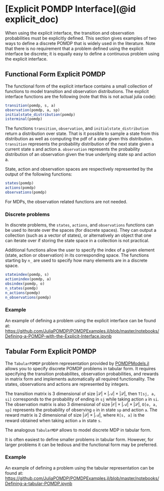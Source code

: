 # [Explicit POMDP Interface](@id explicit_doc)

When using the explicit interface, the transition and observation probabilities must be explicitly defined. This section gives examples of two ways to define a discrete POMDP that is widely used in the literature.
Note that there is no requirement that a problem defined using the explicit interface be discrete; it is equally easy to define a continuous problem using the explicit interface.

## Functional Form Explicit POMDP

The functional form of the explicit interface contains a small collection of functions to model transition and observation distributions. The explicit interface functions are the following (note that this is not actual julia code):
```julia
transition(pomdp, s, a) 
observation(pomdp, a, sp)
initialstate_distribution(pomdp)
isterminal(pomdp)
```

The functions `transition`, `observation`, and `initialstate_distribution` return a distribution over state. That is it possible to sample a state from this distribution as well as computing the pdf of a state given this distribution. `transition` represents the probability distribution of the next state given a current state s and action a. `observation` represents the probability distribution of an observation given the true underlying state sp and action a. 

State, action and observation spaces are respectively represented by the output of the following functions:
```julia
states(pomdp)
actions(pomdp)
observations(pomdp)
```


For MDPs, the observation related functions are not needed. 

### Discrete problems 


In discrete problems, the `states`, `actions`, and `observations` functions can be used to iterate over the spaces (for discrete spaces). They can output a collection (such as a vector of states), or alternatively an object that one can iterate over if storing the state space in a collection is not practical. 

Additional functions allow the user to specify the index of a given element (state, action or observation) in its corresponding space. The functions starting by `n_` are used to specify how many elements are in a discrete space.
```julia
stateindex(pomdp, s)
actionindex(pomdp, a)
obsindex(pomdp, o)
n_states(pomdp)
n_actions(pomdp)
n_observations(pomdp)
```

### Example 

An example of defining a problem using the explicit interface can be found at: 
https://github.com/JuliaPOMDP/POMDPExamples.jl/blob/master/notebooks/Defining-a-POMDP-with-the-Explicit-Interface.ipynb


## Tabular Form Explicit POMDP

The `TabularPOMDP` problem representation provided by [POMDPModels.jl](https://github.com/JuliaPOMDP/POMDPModels.jl) allows you to specify discrete POMDP problems in tabular form. It requires specifying the transition probabilites, observation probabilities, and rewards in matrix form and implements automatically all required functionality. The states, observations and actions are represented by integers.

The transition matrix is 3 dimensional of size $|\mathcal{S}|\times |\mathcal{A}| \times |\mathcal{S}|$, then `T[sj, a, si]` corresponds to the probability of ending in `sj` while taking action `a` in `si`. The observation matrix is also 3 dimensional of size $|\mathcal{O}| \times |\mathcal{A}| \times |\mathcal{S}|$, `O[o, a, sp]` represents the probability of observing `o` in in state `sp` and action `a`. The reward matrix is 2 dimensional of size $|\mathcal{S}|\times |\mathcal{A}|$, where `R[s, a]` is the reward obtained when taking action `a` in state `s`. 

The analogous `TabularMDP` allows to model discrete MDP in tabular form.

It is often easiest to define smaller problems in tabular form. However, for larger problems it can be tedious and the functional form may be preferred.

### Example 

An example of defining a problem using the tabular representation can be found at: 
https://github.com/JuliaPOMDP/POMDPExamples.jl/blob/master/notebooks/Defining-a-tabular-POMDP.ipynb

